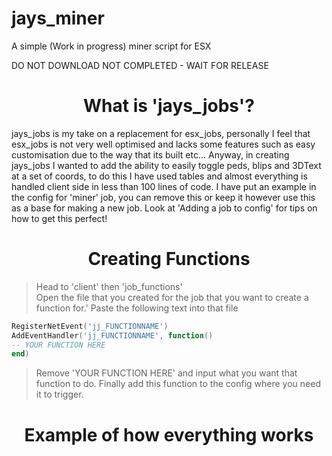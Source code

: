 # jays_miner
A simple (Work in progress) miner script for ESX

DO NOT DOWNLOAD NOT COMPLETED - WAIT FOR RELEASE

<h1 align="center">What is 'jays_jobs'?</a></h1>  
jays_jobs is my take on a replacement for esx_jobs, personally I feel that esx_jobs is not very well optimised and lacks some features such as easy customisation due to the way that its built etc... Anyway, in creating jays_jobs I wanted to add the ability to easily toggle peds, blips and 3DText at a set of coords, to do this I have used tables and almost everything is handled client side in less than 100 lines of code. I have put an example in the config for 'miner' job, you can remove this or keep it however use this as a base for making a new job. Look at 'Adding a job to config' for tips on how to get this perfect!

<h1 align="center">Creating Functions</a></h1>  

>Head to 'client' then 'job_functions'  
>Open the file that you created for the job that you want to create a function for.'
>Paste the following text into that file
   
   ```lua
RegisterNetEvent('jj_FUNCTIONNAME')
AddEventHandler('jj_FUNCTIONNAME', function()
   -- YOUR FUNCTION HERE
end)
   ``` 
   
>Remove 'YOUR FUNCTION HERE' and input what you want that function to do.
>Finally add this function to the config where you need it to trigger.

<h1 align="center">Example of how everything works</a></h1> 

